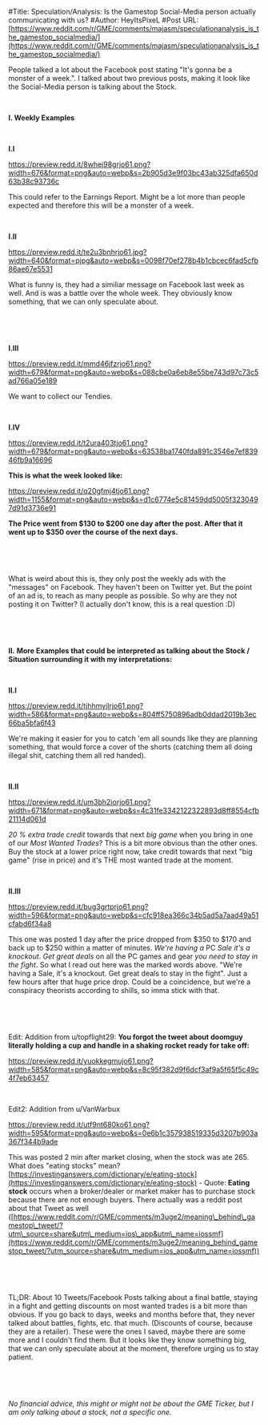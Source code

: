 #Title: Speculation/Analysis: Is the Gamestop Social-Media person actually communicating with us?
#Author: HeyItsPixeL
#Post URL: [https://www.reddit.com/r/GME/comments/majasm/speculationanalysis_is_the_gamestop_socialmedia/](https://www.reddit.com/r/GME/comments/majasm/speculationanalysis_is_the_gamestop_socialmedia/)


People talked a lot about the Facebook post stating "It's gonna be a monster of a week.". I talked about two previous posts, making it look like the Social-Media person is talking about the Stock.

&#x200B;

**I. Weekly Examples**

&#x200B;

**I.I**

https://preview.redd.it/8whej98grjo61.png?width=676&format=png&auto=webp&s=2b905d3e9f03bc43ab325dfa650d63b38c93736c

This could refer to the Earnings Report. Might be a lot more than people expected and therefore this will be a monster of a week.

&#x200B;

**I.II**

https://preview.redd.it/te2u3bnhrjo61.jpg?width=640&format=pjpg&auto=webp&s=0098f70ef278b4b1cbcec6fad5cfb86ae67e5531

What is funny is, they had a similiar message on Facebook last week as well. And is was a battle over the whole week. They obviously know something, that we can only speculate about.

&#x200B;

&#x200B;

**I.III**

https://preview.redd.it/mmd46jfzrjo61.png?width=679&format=png&auto=webp&s=088cbe0a6eb8e55be743d97c73c5ad766a05e189

We want to collect our Tendies.

&#x200B;

**I.IV**

https://preview.redd.it/t2ura403tjo61.png?width=679&format=png&auto=webp&s=63538ba1740fda891c3546e7ef83946fb9a16696

**This is what the week looked like:**

https://preview.redd.it/q20gfmj4tjo61.png?width=1155&format=png&auto=webp&s=d1c6774e5c81459dd5005f3230497d91d3736e91

**The Price went from $130 to $200 one day after the post. After that it went up to $350 over the course of the next days.**

&#x200B;

&#x200B;

What is weird about this is, they only post the weekly ads with the "messages" on Facebook. They haven't been on Twitter yet. But the point of an ad is, to reach as many people as possible. So why are they not posting it on Twitter? (I actually don't know, this is a real question :D)

&#x200B;

&#x200B;

**II.** **More Examples that could be interpreted as talking about the Stock / Situation surrounding it with my interpretations:**

&#x200B;

**II.I**

https://preview.redd.it/tjhhmyilrjo61.png?width=586&format=png&auto=webp&s=804ff5750896adb0ddad2019b3ec66ba5bfa6f43

We're making it easier for you to catch 'em all sounds like they are planning something, that would force a cover of the shorts (catching them all doing illegal shit, catching them all red handed).

&#x200B;

**II.II**

https://preview.redd.it/um3bh2iorjo61.png?width=671&format=png&auto=webp&s=4c31fe3342122322893d8ff8554cfb21114d061d

*20 % extra trade credit* towards that next *big game* when you bring in one of our *Most Wanted Trades*? This is a bit more obvious than the other ones. Buy the stock at a lower price right now, take credit towards that next "big game" (rise in price) and it's THE most wanted trade at the moment.

&#x200B;

**II.III**

https://preview.redd.it/bug3grtprjo61.png?width=596&format=png&auto=webp&s=cfc918ea366c34b5ad5a7aad49a51cfabd6f34a8

This one was posted 1 day after the price dropped from $350 to $170 and back up to $250 within a matter of minutes. *We're having a* PC *Sale it's a knockout*. *Get great deals* on all the PC games and gear *you need to stay in the fight*. So what I read out here was the marked words above. "We're having a Sale, it's a knockout. Get great deals to stay in the fight". Just a few hours after that huge price drop. Could be a coincidence, but we're a conspiracy theorists according to shills, so imma stick with that.

&#x200B;

&#x200B;

Edit: Addition from u/topflight29:  **You forgot the tweet about doomguy literally holding a cup and handle in a shaking rocket ready for take off:**

https://preview.redd.it/yuokkegmujo61.png?width=585&format=png&auto=webp&s=8c95f382d9f6dcf3af9a5f65f5c49c4f7eb63457

&#x200B;

Edit2: Addition from u/VanWarbux

https://preview.redd.it/utf9nt680ko61.png?width=595&format=png&auto=webp&s=0e6b1c357938519335d3207b903a367f344b9ade

This was posted 2 min after market closing, when the stock was ate 265. What does "eating stocks" mean? [https://investinganswers.com/dictionary/e/eating-stock](https://investinganswers.com/dictionary/e/eating-stock) \- Quote:  **Eating stock** occurs when a broker/dealer or market maker has to purchase stock because there are not enough buyers. There actually was a reddit post about that Tweet as well ([https://www.reddit.com/r/GME/comments/m3uge2/meaning\_behind\_gamestop\_tweet/?utm\_source=share&utm\_medium=ios\_app&utm\_name=iossmf](https://www.reddit.com/r/GME/comments/m3uge2/meaning_behind_gamestop_tweet/?utm_source=share&utm_medium=ios_app&utm_name=iossmf))

&#x200B;

&#x200B;

TL;DR: About 10 Tweets/Facebook Posts talking about a final battle, staying in a fight and getting discounts on most wanted trades is a bit more than obvious. If you go back to days, weeks and months before that, they never talked about battles, fights, etc. that much. (Discounts of course, because they are a retailer). These were the ones I saved, maybe there are some more and I couldn't find them. But it looks like they know something big, that we can only speculate about at the moment, therefore urging us to stay patient.

&#x200B;

&#x200B;

*No financial advice, this might or might not be about the GME Ticker, but I am only talking about a stock, not a specific one.*